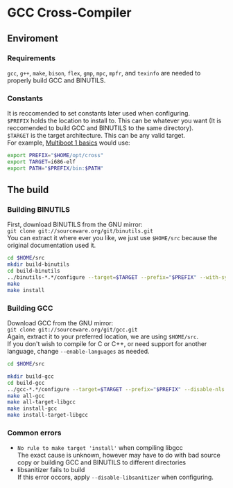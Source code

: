 # GCC Cross-Compiler

## Enviroment
### Requirements
`gcc`, `g++`, `make`, `bison`, `flex`, `gmp`, `mpc`, `mpfr`, and `texinfo` are needed to properly build GCC and BINUTILS.
### Constants
It is reccomended to set constants later used when configuring.  
`$PREFIX` holds the location to install to. This can be whatever you want (It is reccomended to build GCC and BINUTILS to the same directory).  
`$TARGET` is the target architecture. This can be any valid target.  
For example, [Multiboot 1 basics](./basics.md) would use:  
```bash
export PREFIX="$HOME/opt/cross"
export TARGET=i686-elf
export PATH="$PREFIX/bin:$PATH"
```
## The build
### Building BINUTILS
First, download BINUTILS from the GNU mirror:  
`git clone git://sourceware.org/git/binutils.git`  
You can extract it where ever you like, we just use `$HOME/src` because the original documentation used it.
```bash
cd $HOME/src
mkdir build-binutils
cd build-binutils
../binutils-*.*/configure --target=$TARGET --prefix="$PREFIX" --with-sysroot --disable-nls --disable-werror
make
make install
```
### Building GCC
Download GCC from the GNU mirror:  
`git clone git://sourceware.org/git/gcc.git`  
Again, extract it to your preferred location, we are using `$HOME/src`.  
If you don't wish to compile for C or C++, or need support for another language, change `--enable-languages` as needed.
```bash
cd $HOME/src

mkdir build-gcc
cd build-gcc
../gcc-*.*/configure --target=$TARGET --prefix="$PREFIX" --disable-nls --enable-languages=c,c++ --without-headers
make all-gcc
make all-target-libgcc
make install-gcc
make install-target-libgcc
```
### Common errors
* `No rule to make target 'install'` when compiling libgcc  
The exact cause is unknown, however may have to do with bad source copy or building GCC and BINUTILS to different directories
* libsanitizer fails to build  
If this error occors, apply `--disable-libsanitizer` when configuring.
